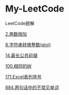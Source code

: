 # My-LeetCode
LeetCode题解 

[2.两数相加](https://github.com/hl249853856/My-LeetCode/blob/master/2.%E4%B8%A4%E6%95%B0%E7%9B%B8%E5%8A%A0.md)

[8.字符串转换整数(atoi)](https://github.com/hl249853856/My-LeetCode/blob/master/8.%E5%AD%97%E7%AC%A6%E4%B8%B2%E8%BD%AC%E6%8D%A2%E6%95%B4%E6%95%B0(atoi).md)

[14.最长公共前缀](https://github.com/hl249853856/My-LeetCode/blob/master/14.%E6%9C%80%E9%95%BF%E5%85%AC%E5%85%B1%E5%89%8D%E7%BC%80.md)

[100.相同的树](https://github.com/hl249853856/My-LeetCode/blob/master/100.%E7%9B%B8%E5%90%8C%E7%9A%84%E6%A0%91.md)

[171.Excel表列序号](https://github.com/hl249853856/My-LeetCode/blob/master/171.Excel%E8%A1%A8%E5%88%97%E5%BA%8F%E5%8F%B7.md)

[884.两句话中的不常见单词](https://github.com/hl249853856/My-LeetCode/blob/master/884.%E4%B8%A4%E5%8F%A5%E8%AF%9D%E4%B8%AD%E7%9A%84%E4%B8%8D%E5%B8%B8%E8%A7%81%E5%8D%95%E8%AF%8D.md)
